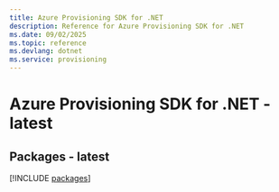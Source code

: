 ```yaml
---
title: Azure Provisioning SDK for .NET
description: Reference for Azure Provisioning SDK for .NET
ms.date: 09/02/2025
ms.topic: reference
ms.devlang: dotnet
ms.service: provisioning
---
```

# Azure Provisioning SDK for .NET - latest
## Packages - latest
[!INCLUDE [packages](provisioning-index.md)]